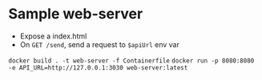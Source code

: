 # Sample web-server
- Expose a index.html
- On `GET /send`, send a request to `$apiUrl` env var

`docker build . -t web-server -f Containerfile`
`docker run -p 8080:8080 -e API_URL=http://127.0.0.1:3030 web-server:latest`
